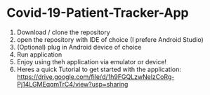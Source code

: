 # Covid-19-Patient-Tracker-App
1. Download / clone the repository 
2. open the repository with IDE of choice (I prefere Android Studio)
3. (Optional) plug in Android device of choice
4. Run application
5. Enjoy using theh application via emulator or device!
6. Heres a quick Tutorial to get started with the application: https://drive.google.com/file/d/1h9FGQLzwNelzCoRg-Pj14LGMEqqmTrC4/view?usp=sharing
